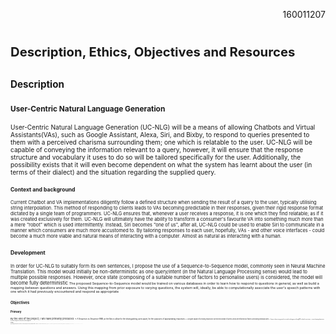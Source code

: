 <p style="text-align: right">160011207</p>

# <span style="font-size: .725em">Description, Ethics, Objectives and Resources

## <span style="font-size: .725em">Description
### <span style="font-size: .725em">User-Centric Natural Language Generation

<span style="font-size: .725em">
User-Centric Natural Language Generation (UC-NLG) will be a means of allowing Chatbots and Virtual Assistants(VAs), such as Google Assistant, Alexa, Siri, and Bixby, to respond to queries presented to them with a perceived charisma surrounding them; one which is relatable to the user.
UC-NLG will be capable of conveying the information relevant to a query, however, it will ensure that the response structure and vocabulary it uses to do so will be tailored specifically for the user. Additionally, the possibility exists that it will even become dependent on what the system has learnt about the user (in terms of their dialect) and the situation regarding the supplied query.

### <span style="font-size: .725em">Context and background
<span style="font-size: .725em">
Current Chatbot and VA implementations diligently follow a defined structure when sending the result of a query to the user, typically utilising string interpolation. This method of responding to clients leads to VAs becoming predictable in their responses, given their rigid response format dictated by a single team of programmers. UC-NLG ensures that, whenever a user receives a response, it is one which they find relatable; as if it was created exclusively for them.
</span>

<span style="font-size: .725em">
UC-NLG will ultimately have the ability to transform a consumer's favourite VA into something much more than a mere "robot" which is used intermittently. Instead, Siri becomes "one of us", after all, UC-NLG could be used to enable Siri to communicate in a manner which consumers are much more accustomed to. By tailoring responses to each user, hopefully, VAs - and other voice interfaces - could become a much more viable and natural means of interacting with a computer. Almost as natural as interacting with a human.
</span>

### <span style="font-size: .725em">Development
<span style="font-size: .725em">
In order for UC-NLG to suitably form its own sentences, I propose the use of a Sequence-to-Sequence model, commonly seen in Neural Machine Translation. This model would initially be non-deterministic as one query/intent (in the Natural Language Processing sense) would lead to multiple possible responses. However, once state (composing of a suitable number of factors to personalise users) is considered, the model will become fully deterministic

<span style="font-size: .725em">
The proposed Sequence-to-Sequence model would be trained on various databases in order to learn how to respond to questions in general, as well as build a mapping between questions and answers. Using this mapping from prior exposure to varying questions, the system will, ideally, be able to computationally associate the user's speech patterns with one which it had previously encountered and respond as appropriate

## <span style="font-size: .725em">Objectives
### <span style="font-size: .725em">Primary
<span style="font-size: .725em">
By the end of the project, I will have primarily produced:
+ <span style="font-size: .725em">A Sequence-to-Sequence RNN (or the like) to allow for the distinguishing users apart, for the purposes of appropriating responses
+ <span style="font-size: .725em"> A program capable of providing responses to a restricted domain of queries, which are influenced by factors surrounding individual users
+ <span style="font-size: .725em">A means of processing speech to use with said program, utilising NLP to identify user intents
+ <span style="font-size: .725em">A means of outputting information to the user, such as through the use of a Speech Synthesis program/API

### <span style="font-size: .725em">Secondary
<span style="font-size: .725em">
Time permitting, additional aims are possible in the event that the primary objectives are adequately satisfied:
+ <span style="font-size: .725em">Manipulate a Speech Synthesiser to emulate a user's dialect
+ <span style="font-size: .725em">Integrate a VA with UC-NLG
  + i.e. interact with an Alexa or Google Assistant API, for example, to create an app which can be called using the relevant VA, but uses a response generated through UC-NLG
+ <span style="font-size: .725em">Expand the domain of queries for UC-NLG
+ <span style="font-size: .725em">Allow UC-NLG to be contextual
  + Ensures that users may ask follow-up queries, which are resolved in the context of previous queries

## <span style="font-size: .725em">Ethics
<span style="font-size: .725em">
While various datasets may be used in this project, none possess any private or sensitive user information which may require prior approval. Additionally, whilst this project is user-centric, the project itself does not pose any potential to cause distress towards users. The potential to learn from users should not also be considered a breach of ethics as this learning would be based entirely on the user's interaction with the project, as opposed to any additional sources which may be seen as invasive.

## <span style="font-size: .725em">Resources
<span style="font-size: .725em">
I anticipate that this project should be reasonable in terms of resources required. The most demanding area of the project concerns the use of a Sequence-to-Sequence model. As a result compute servers with appropriate processing power should suffice. Machines more powerful than those running Scientific Linux in the Jack Cole labs may be needed. However, this is rather cautionary, and solely influenced by the amount of time which could be spent training the model, especially when the amount of data that may be utilised is taken into account.
